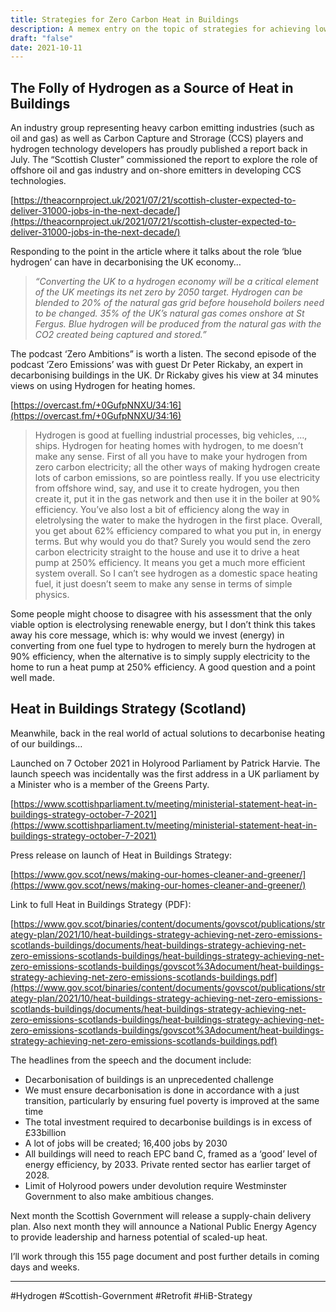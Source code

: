 ```yaml
---
title: Strategies for Zero Carbon Heat in Buildings
description: A memex entry on the topic of strategies for achieving low carbon buildings
draft: "false"
date: 2021-10-11
---
```


## The Folly of Hydrogen as a Source of Heat in Buildings

An industry group representing heavy carbon emitting industries (such as oil and gas) as well as Carbon Capture and Strorage (CCS) players and hydrogen technology developers has proudly published a report back in July. The “Scottish Cluster” commissioned the report to explore the role of offshore oil and gas industry and on-shore emitters in developing CCS technologies.

[https://theacornproject.uk/2021/07/21/scottish-cluster-expected-to-deliver-31000-jobs-in-the-next-decade/](https://theacornproject.uk/2021/07/21/scottish-cluster-expected-to-deliver-31000-jobs-in-the-next-decade/)

Responding to the point in the article where it talks about the role ‘blue hydrogen’ can have in decarbonising the UK economy…

> _“Converting the UK to a hydrogen economy will be a critical element of the UK meetings its net zero by 2050 target. Hydrogen can be blended to 20% of the natural gas grid before household boilers need to be changed. 35% of the UK’s natural gas comes onshore at St Fergus. Blue hydrogen will be produced from the natural gas with the CO2 created being captured and stored.”_

The podcast ‘Zero Ambitions” is worth a listen. The second episode of the podcast ‘Zero Emissions’ was with guest Dr Peter Rickaby, an expert in decarbonising buildings in the UK. Dr Rickaby gives his view at 34 minutes views on using Hydrogen for heating homes. 

[https://overcast.fm/+0GufpNNXU/34:16](https://overcast.fm/+0GufpNNXU/34:16)

> Hydrogen is good at fuelling industrial processes, big vehicles, …, ships. Hydrogen for heating homes with hydrogen, to me doesn’t make any sense. First of all you have to make your hydrogen from zero carbon electricity; all the other ways of making hydrogen create lots of carbon emissions, so are pointless really. If you use electricity from offshore wind, say, and use it to create hydrogen, you then create it, put it in the gas network and then use it in the boiler at 90% efficiency. You’ve also lost a bit of efficiency along the way in eletrolysing the water to make the hydrogen in the first place. Overall, you get about 62% efficiency compared to what you put in, in energy terms. But why would you do that? Surely you would send the zero carbon electricity straight to the house and use it to drive a heat pump at 250% efficiency. It means you get a much more efficient system overall. So I can’t see hydrogen as a domestic space heating fuel, it just doesn’t seem to make any sense in terms of simple physics.

Some people might choose to disagree with his assessment that the only viable option is electrolysing renewable energy, but I don’t think this takes away his core message, which is: why would we invest (energy) in converting from one fuel type to hydrogen to merely burn the hydrogen at 90% efficiency, when the alternative is to simply supply electricity to the home to run a heat pump at 250% efficiency. A good question and a point well made.

## Heat in Buildings Strategy (Scotland)

Meanwhile, back in the real world of actual solutions to decarbonise heating of our buildings…

Launched on 7 October 2021 in Holyrood Parliament by Patrick Harvie. The launch speech was incidentally was the first address in a UK parliament by a Minister who is a member of the Greens Party.

[https://www.scottishparliament.tv/meeting/ministerial-statement-heat-in-buildings-strategy-october-7-2021](https://www.scottishparliament.tv/meeting/ministerial-statement-heat-in-buildings-strategy-october-7-2021)

Press release on launch of Heat in Buildings Strategy:

[https://www.gov.scot/news/making-our-homes-cleaner-and-greener/](https://www.gov.scot/news/making-our-homes-cleaner-and-greener/)

Link to full Heat in Buildings Strategy (PDF):

[https://www.gov.scot/binaries/content/documents/govscot/publications/strategy-plan/2021/10/heat-buildings-strategy-achieving-net-zero-emissions-scotlands-buildings/documents/heat-buildings-strategy-achieving-net-zero-emissions-scotlands-buildings/heat-buildings-strategy-achieving-net-zero-emissions-scotlands-buildings/govscot%3Adocument/heat-buildings-strategy-achieving-net-zero-emissions-scotlands-buildings.pdf](https://www.gov.scot/binaries/content/documents/govscot/publications/strategy-plan/2021/10/heat-buildings-strategy-achieving-net-zero-emissions-scotlands-buildings/documents/heat-buildings-strategy-achieving-net-zero-emissions-scotlands-buildings/heat-buildings-strategy-achieving-net-zero-emissions-scotlands-buildings/govscot%3Adocument/heat-buildings-strategy-achieving-net-zero-emissions-scotlands-buildings.pdf)

The headlines from the speech and the document include:

- Decarbonisation of buildings is an unprecedented challenge
- We must ensure decarbonisation is done in accordance with a just transition, particularly by ensuring fuel poverty is improved at the same time
- The total investment required to decarbonise buildings is in excess of £33billion
- A lot of jobs will be created; 16,400 jobs by 2030
- All buildings will need to reach EPC band C, framed as a ‘good’ level of energy efficiency, by 2033. Private rented sector has earlier target of 2028.
- Limit of Holyrood powers under devolution require Westminster Government to also make ambitious changes.

Next month the Scottish Government will release a supply-chain delivery plan. Also next month they will announce a National Public Energy Agency to provide leadership and harness potential of scaled-up heat.

I’ll work through this 155 page document and post further details in coming days and weeks.

---
#Hydrogen #Scottish-Government #Retrofit #HiB-Strategy 
